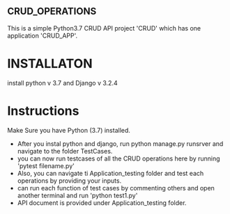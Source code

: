 ## CRUD_OPERATIONS
<td>
This is a simple Python3.7 CRUD API project 'CRUD' which has one application 'CRUD_APP'. 
</td>

# INSTALLATON
install python v 3.7 and Django v 3.2.4
</br >

# Instructions
Make Sure you have Python (3.7)  installed. 

* After you instal python and django, run python manage.py runsrver and navigate to the folder TestCases. 
* you can now run testcases of all the CRUD operations here by running 'pytest filename.py'
* Also, you can navigate ti Application_testing folder and test each operations by providing your inputs. 
* can run each function of test cases by commenting others and open another terminal and run 'python test1.py'
* API document is provided under Application_testing folder.
</br >
